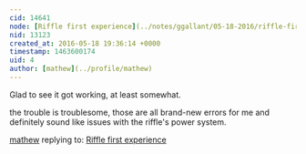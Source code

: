 ```yaml
---
cid: 14641
node: [Riffle first experience](../notes/ggallant/05-18-2016/riffle-first-experience)
nid: 13123
created_at: 2016-05-18 19:36:14 +0000
timestamp: 1463600174
uid: 4
author: [mathew](../profile/mathew)
---
```


Glad to see it got working, at least somewhat.

 the trouble is troublesome, those are all brand-new errors for me and definitely sound like issues with the riffle's power system. 

[mathew](../profile/mathew) replying to: [Riffle first experience](../notes/ggallant/05-18-2016/riffle-first-experience)

